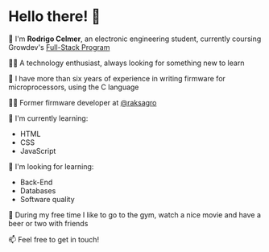 # Hello there! 🙂

👋 I'm <strong>Rodrigo Celmer</strong>, an electronic engineering student, currently coursing Growdev's [Full-Stack Program](https://www.growdev.com.br/starter-2)

👨‍🎓 A technology enthusiast, always looking for something new to learn 

🤖 I have more than six years of experience in writing firmware for microprocessors, using the C language

👨‍💼 Former firmware developer at [@raksagro](https://github.com/raksagro)

🌱 I'm currently learning:
  - HTML
  - CSS
  - JavaScript

🔭 I'm looking for learning:
  - Back-End
  - Databases
  - Software quality

🍺 During my free time I like to go to the gym, watch a nice movie and have a beer or two with friends

📫 Feel free to get in touch!
